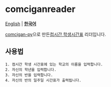 # comciganreader


[English](./README.md)  |  [**한국어**](./README.ko.md)

[comcigan-py](http://github.com/Team-IF/comcigan-py)으로 만든[컴시간 학생시간표](http://컴시간학생.kr) 리더입니다.
## 사용법
```
1. 컴시간 학생 시간표에 있는 학교의 이름을 입력합니다.
2. 자신의 학년을 입력합니다.
3. 자신의 반을 입력합니다.
4. 자신의 반의 일주일 시간표가 출력됩니다.
```
